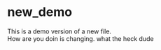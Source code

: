 # new_demo
This is a demo version of a new file.<br>
How are you doin is changing.
what the heck dude

